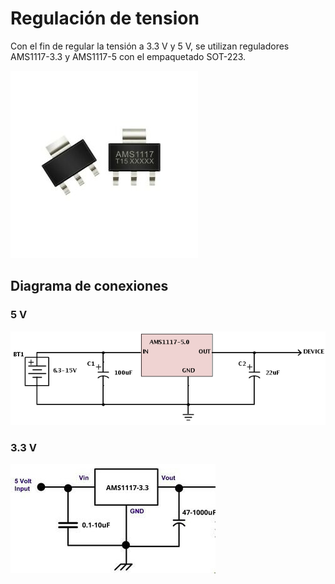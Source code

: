 
# Regulación de tension

Con el fin de regular la tensión a 3.3 V y 5 V, se utilizan reguladores AMS1117-3.3 y AMS1117-5 con el empaquetado SOT-223.

![Screenshot](/Imagenes/ams.jpg) 

## Diagrama de conexiones

### 5 V

![Screenshot](/Imagenes/reg_5.png) 

### 3.3 V

![Screenshot](/Imagenes/reg_3.png) 
